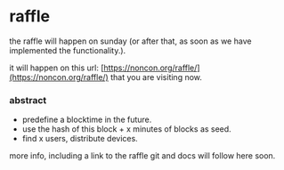 <div>

# raffle

the raffle will happen on sunday
(or after that, as soon as we have implemented the functionality.).

it will happen on this url:
[https://noncon.org/raffle/](https://noncon.org/raffle/)
that you are visiting now.

### abstract

* predefine a blocktime in the future.
* use the hash of this block + x minutes of blocks as seed.
* find x users, distribute devices.

more info, including a link to the raffle git and docs will follow here soon.

</div>
